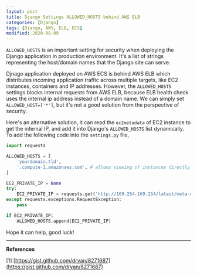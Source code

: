 ```yaml
---
layout: post
title: Django Settings ALLOWED_HOSTS behind AWS ELB
categories: [Django]
tags: [Django, AWS, ELB, ECS]
modified: 2020-08-09
---
```


`ALLOWED_HOSTS` is an important setting for security when deploying the Django application in production
environment. It's a list of strings representing the host/domain names that the Django site can serve.

Djnago application deployed on AWS ECS is behind AWS ELB which distributes incoming application 
traffic across multiple targets, like EC2 instances, containers and IP addresses. However, 
the `ALLOWED_HOSTS` settings blocks internal requests from AWS ELB, because ELB health check uses 
the internal ip address instead of a domain name. We can simply set `ALLOWED_HOST=['*']`, but it's 
not a good solution from the perspective of security.

Here's an alternative solution, it can read the `ec2metadata` of EC2 instance to get the internal IP, 
and add it into Django's `ALLOWED_HOSTS` list dynamically. 
To add the following code into the `settings.py` file,


```python
import requests

ALLOWED_HOSTS = [
    'yourdomain.tld',
    '.compute-1.amazonaws.com', # allows viewing of instances directly
]

EC2_PRIVATE_IP = None
try:
    EC2_PRIVATE_IP = requests.get('http://169.254.169.254/latest/meta-data/local-ipv4', timeout = 0.1).text
except requests.exceptions.RequestException:
    pass

if EC2_PRIVATE_IP:
    ALLOWED_HOSTS.append(EC2_PRIVATE_IP)
```

Hope it can help, good luck!

---
**References**

[1] [https://gist.github.com/dryan/8271687](https://gist.github.com/dryan/8271687)
